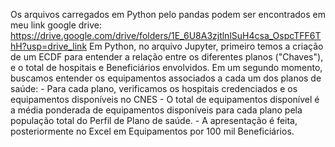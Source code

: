 Os arquivos carregados em Python pelo pandas podem ser encontrados em meu link google drive: https://drive.google.com/drive/folders/1E_6U8A3zjtlnlSuH4csa_OspcTFF6ThH?usp=drive_link
Em Python, no arquivo Jupyter, primeiro temos a criação de um ECDF para entender a relação entre os diferentes planos ("Chaves"), e o total de hospitais e Beneficiários envolvidos.
Em um segundo momento, buscamos entender os equipamentos associados a cada um dos planos de saúde:
    - Para cada plano, verificamos os hospitais credenciados e os equipamentos disponíveis no CNES
    - O total de equipamentos disponível é a média ponderada de equipamentos disponíveis para cada plano pela população total do Perfil de Plano de saúde.
    - A apresentação é feita, posteriormente no Excel em Equipamentos por 100 mil Beneficiários.
